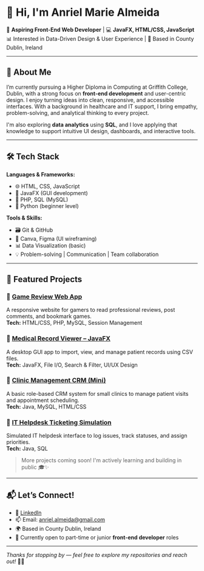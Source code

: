 # 👋 Hi, I'm Anriel Marie Almeida

🎨 **Aspiring Front-End Web Developer** | 💻 **JavaFX, HTML/CSS, JavaScript**  
📊 Interested in Data-Driven Design & User Experience | 📍 Based in County Dublin, Ireland  

---

## 🚀 About Me

I’m currently pursuing a Higher Diploma in Computing at Griffith College, Dublin, with a strong focus on **front-end development** and user-centric design. I enjoy turning ideas into clean, responsive, and accessible interfaces. With a background in healthcare and IT support, I bring empathy, problem-solving, and analytical thinking to every project.

I'm also exploring **data analytics** using **SQL**, and I love applying that knowledge to support intuitive UI design, dashboards, and interactive tools.

---

## 🛠 Tech Stack

**Languages & Frameworks:**  
- 🌐 HTML, CSS, JavaScript  
- 🎯 JavaFX (GUI development)  
- 🐘 PHP, SQL (MySQL)  
- 🐍 Python (beginner level)

**Tools & Skills:**  
- 🗃 Git & GitHub  
- 🎨 Canva, Figma (UI wireframing)  
- 📊 Data Visualization (basic)  
- 💡 Problem-solving | Communication | Team collaboration

---

## 📂 Featured Projects

### 🔹 [Game Review Web App](#)
A responsive website for gamers to read professional reviews, post comments, and bookmark games.  
**Tech:** HTML/CSS, PHP, MySQL, Session Management  

### 🔹 [Medical Record Viewer – JavaFX](#)
A desktop GUI app to import, view, and manage patient records using CSV files.  
**Tech:** JavaFX, File I/O, Search & Filter, UI/UX Design  

### 🔹 [Clinic Management CRM (Mini)](#)
A basic role-based CRM system for small clinics to manage patient visits and appointment scheduling.  
**Tech:** Java, MySQL, HTML/CSS  

### 🔹 [IT Helpdesk Ticketing Simulation](#)
Simulated IT helpdesk interface to log issues, track statuses, and assign priorities.  
**Tech:** Java, SQL  

> More projects coming soon! I'm actively learning and building in public 🎓✨

---

## 📬 Let’s Connect!

- 💼 [LinkedIn](linkedin.com/in/anriel-a-4893b0138)  
- 📫 Email: anriel.almeida@gmail.com  
- 🌍 Based in County Dublin, Ireland  
- 🌱 Currently open to part-time or junior **front-end developer** roles

---

*Thanks for stopping by — feel free to explore my repositories and reach out!* 👩‍💻
